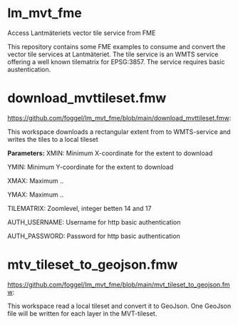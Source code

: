 # lm_mvt_fme
Access Lantmäteriets vector tile service from FME

This repository contains some FME examples to consume and convert the vector tile services at Lantmäteriet.
The tile service is an WMTS service offering a well known tilematrix for EPSG:3857. The service requires basic austentication.


# download_mvttileset.fmw
https://github.com/foggel/lm_mvt_fme/blob/main/download_mvttileset.fmw: 

This workspace downloads a rectangular extent from to WMTS-service and writes the tiles to a local tileset

  **Parameters:**
  XMIN: Minimum X-coordinate for the extent to download

  YMIN: Minimum Y-coordinate for the extent to download

  XMAX: Maximum ..

  YMAX: Maximum ..

  TILEMATRIX: Zoomlevel, integer betten 14 and 17

  AUTH_USERNAME: Username for http basic authentication

  AUTH_PASSWORD: Password for http basic authentication

# mtv_tileset_to_geojson.fmw
https://github.com/foggel/lm_mvt_fme/blob/main/mvt_tileset_to_geojson.fmw: 

This workspace read a local tileset and convert it to GeoJson. One GeoJson file will be written for each layer in the MVT-tileset.
